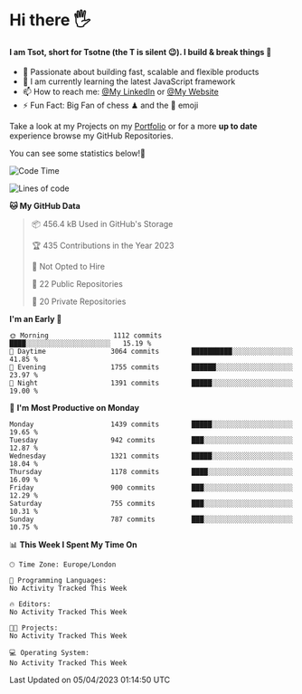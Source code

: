 # Hi there :raised_hand_with_fingers_splayed:
#### I am Tsot, short for Tsotne (the T is silent :wink:). I build & break things :space_invader:
- :telescope: Passionate about building fast, scalable and flexible products
- :seedling: I am currently learning the latest JavaScript framework 
- :mailbox: How to reach me: [@My LinkedIn](https://www.linkedin.com/in/tsotne-gvadzabia/) or [@My Website](https://tsotne.co.uk/contact)
- :zap: Fun Fact: Big Fan of chess ♟ and the 👾 emoji

Take a look at my Projects on my [Portfolio](https://tsotne.co.uk/) or for a more **up to date** experience browse my GitHub Repositories.

You can see some statistics below!:space_invader:
<!--START_SECTION:waka-->
![Code Time](http://img.shields.io/badge/Code%20Time-761%20hrs%202%20mins-blue)

![Lines of code](https://img.shields.io/badge/From%20Hello%20World%20I%27ve%20Written-4.4%20million%20lines%20of%20code-blue)

**🐱 My GitHub Data** 

> 📦 456.4 kB Used in GitHub's Storage 
 > 
> 🏆 435 Contributions in the Year 2023
 > 
> 🚫 Not Opted to Hire
 > 
> 📜 22 Public Repositories 
 > 
> 🔑 20 Private Repositories 
 > 
**I'm an Early 🐤** 

```text
🌞 Morning                1112 commits        ████░░░░░░░░░░░░░░░░░░░░░   15.19 % 
🌆 Daytime                3064 commits        ██████████░░░░░░░░░░░░░░░   41.85 % 
🌃 Evening                1755 commits        ██████░░░░░░░░░░░░░░░░░░░   23.97 % 
🌙 Night                  1391 commits        █████░░░░░░░░░░░░░░░░░░░░   19.00 % 
```
📅 **I'm Most Productive on Monday** 

```text
Monday                   1439 commits        █████░░░░░░░░░░░░░░░░░░░░   19.65 % 
Tuesday                  942 commits         ███░░░░░░░░░░░░░░░░░░░░░░   12.87 % 
Wednesday                1321 commits        █████░░░░░░░░░░░░░░░░░░░░   18.04 % 
Thursday                 1178 commits        ████░░░░░░░░░░░░░░░░░░░░░   16.09 % 
Friday                   900 commits         ███░░░░░░░░░░░░░░░░░░░░░░   12.29 % 
Saturday                 755 commits         ███░░░░░░░░░░░░░░░░░░░░░░   10.31 % 
Sunday                   787 commits         ███░░░░░░░░░░░░░░░░░░░░░░   10.75 % 
```


📊 **This Week I Spent My Time On** 

```text
🕑︎ Time Zone: Europe/London

💬 Programming Languages: 
No Activity Tracked This Week

🔥 Editors: 
No Activity Tracked This Week

🐱‍💻 Projects: 
No Activity Tracked This Week

💻 Operating System: 
No Activity Tracked This Week
```


 Last Updated on 05/04/2023 01:14:50 UTC
<!--END_SECTION:waka-->
